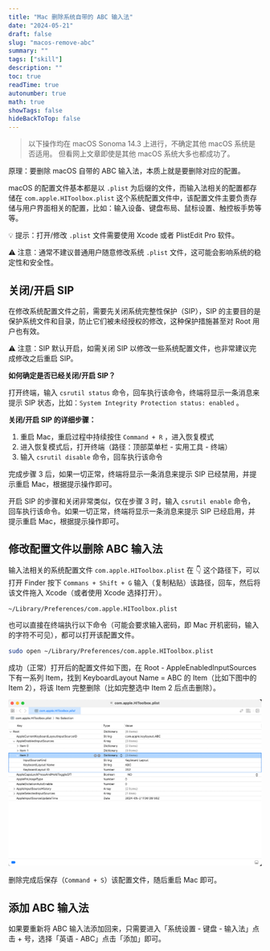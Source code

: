 ```yaml
---
title: "Mac 删除系统自带的 ABC 输入法"
date: "2024-05-21"
draft: false
slug: "macos-remove-abc"
summary: ""
tags: ["skill"]
description: ""
toc: true
readTime: true
autonumber: true
math: true
showTags: false
hideBackToTop: false
---
```


> 以下操作均在 macOS Sonoma 14.3 上进行，不确定其他 macOS 系统是否适用。
> 但看网上文章即使是其他 macOS 系统大多也都成功了。

原理：要删除 macOS 自带的 ABC 输入法，本质上就是要删除对应的配置。

macOS 的配置文件基本都是以 `.plist` 为后缀的文件，而输入法相关的配置都存储在 `com.apple.HIToolbox.plist` 这个系统配置文件中，该配置文件主要负责存储与用户界面相关的配置，比如：输入设备、键盘布局、鼠标设置、触控板手势等等。

💡 提示：打开/修改 `.plist` 文件需要使用 Xcode 或者 PlistEdit Pro 软件。

⚠️ 注意：通常不建议普通用户随意修改系统 `.plist` 文件，这可能会影响系统的稳定性和安全性。

## 关闭/开启 SIP

在修改系统配置文件之前，需要先关闭系统完整性保护（SIP），SIP 的主要目的是保护系统文件和目录，防止它们被未经授权的修改，这种保护措施甚至对 Root 用户也有效。

⚠️ 注意：SIP 默认开启，如需关闭 SIP 以修改一些系统配置文件，也非常建议完成修改之后重启 SIP。

**如何确定是否已经关闭/开启 SIP？**

打开终端，输入 `csrutil status` 命令，回车执行该命令，终端将显示一条消息来提示 SIP 状态，比如：`System Integrity Protection status: enabled` 。

**关闭/开启 SIP 的详细步骤：**

1. 重启 Mac，重启过程中持续按住 `Command + R` ，进入恢复模式
2. 进入恢复模式后，打开终端（路径：顶部菜单栏 - 实用工具 - 终端）
3. 输入 `csrutil disable` 命令，回车执行该命令

完成步骤 3 后，如果一切正常，终端将显示一条消息来提示 SIP 已经禁用，并提示重启 Mac，根据提示操作即可。

开启 SIP 的步骤和关闭非常类似，仅在步骤 3 时，输入 `csrutil enable` 命令，回车执行该命令。如果一切正常，终端将显示一条消息来提示 SIP 已经启用，并提示重启 Mac，根据提示操作即可。

## 修改配置文件以删除 ABC 输入法

输入法相关的系统配置文件 `com.apple.HIToolbox.plist` 在 👇 这个路径下，可以打开 Finder 按下 `Commans + Shift + G` 输入（复制粘贴）该路径，回车，然后将该文件拖入 Xcode（或者使用 Xcode 选择打开）。

```plaintext
~/Library/Preferences/com.apple.HIToolbox.plist
```

也可以直接在终端执行以下命令（可能会要求输入密码，即 Mac 开机密码，输入的字符不可见），都可以打开该配置文件。

```bash
sudo open ~/Library/Preferences/com.apple.HIToolbox.plist
```

成功（正常）打开后的配置文件如下图，在 Root - AppleEnabledInputSources 下有一系列 Item，找到 KeyboardLayout Name = ABC 的 Item（比如下图中的 Item 2），将该 Item 完整删除（比如完整选中 Item 2 后点击删除）。

![alt text](image.png)

删除完成后保存（`Command + S`）该配置文件，随后重启 Mac 即可。

## 添加 ABC 输入法

如果要重新将 ABC 输入法添加回来，只需要进入「系统设置 - 键盘 - 输入法」点击 + 号，选择「英语 - ABC」点击「添加」即可。

